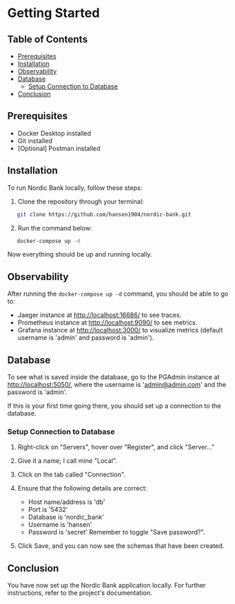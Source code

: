 # Getting Started

## Table of Contents
- [Prerequisites](#prerequisites)
- [Installation](#installation)
- [Observability](#observability)
- [Database](#database)
  - [Setup Connection to Database](#setup-connection-to-database)
- [Conclusion](#conclusion)

## Prerequisites
- Docker Desktop installed
- Git installed
- [Optional] Postman installed

## Installation
To run Nordic Bank locally, follow these steps:

1. Clone the repository through your terminal:
```bash
   git clone https://github.com/hansen1904/nordic-bank.git
```

2. Run the command below:
```bash
   docker-compose up -d
```

Now everything should be up and running locally.

## Observability

After running the `docker-compose up -d` command, you should be able to go to:
- Jaeger instance at [http://localhost:16686/](http://localhost:16686/) to see traces.
- Prometheus instance at [http://localhost:9090/](http://localhost:9090/) to see metrics.
- Grafana instance at [http://localhost:3000/](http://localhost:3000/) to visualize metrics (default username is 'admin' and password is 'admin').

## Database

To see what is saved inside the database, go to the PGAdmin instance at [http://localhost:5050/](http://localhost:5050/), where the username is 'admin@admin.com' and the password is 'admin'.

If this is your first time going there, you should set up a connection to the database.

### Setup Connection to Database

1. Right-click on "Servers", hover over "Register", and click "Server..."

2. Give it a name; I call mine "Local".

3. Click on the tab called "Connection".

4. Ensure that the following details are correct:
   - Host name/address is 'db'
   - Port is '5432'
   - Database is 'nordic_bank'
   - Username is 'hansen'
   - Password is 'secret'
   Remember to toggle "Save password?".

5. Click Save, and you can now see the schemas that have been created.

## Conclusion

You have now set up the Nordic Bank application locally. For further instructions, refer to the project's documentation.